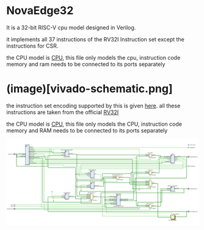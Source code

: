 # NovaEdge32

It is a 32-bit RISC-V cpu model designed in Verilog.

it implements all 37 instructions of the RV32I Instruction set except the instructions for CSR.

the CPU model is [CPU](/verilog/RISCV_CPU32.v), this file only models the cpu, instruction code memory and ram needs to be connected to its ports separately

(image)[vivado-schematic.png]
=======
the instruction set encoding supported by this is given [here](/instruction_set_encoding.s). all these instructions are taken from the official [RV32I](https://msyksphinz-self.github.io/riscv-isadoc/html/rvi.html)

the CPU model is [CPU](/verilog/RISCV_CPU32.v), this file only models the CPU, instruction code memory and RAM needs to be connected to its ports separately

![[vivado-schematic]](vivado-schematic.png)
